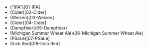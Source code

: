* ("IPA")[01-IPA]
* (Cider)[02-Cider]
* (Weizen)[03-Weizen]
* (Cider)[04-Cider]
* (Dampfbier)(05-Dampfbier)
* (Michigan Summer Wheat Ale)(06-Michigan Summer Wheat Ale)
* (PSaLe)[07-PSaLe]
* (Irish Red)[08-Irish Red]
